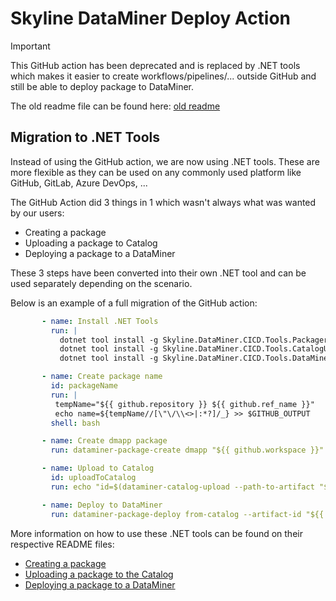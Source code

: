 # Skyline DataMiner Deploy Action

> [!IMPORTANT]
> This GitHub action has been deprecated and is replaced by .NET tools which makes it easier to create workflows/pipelines/... outside GitHub and still be able to deploy package to DataMiner.
>
> The old readme file can be found here: [old readme](oldReadme.md)

## Migration to .NET Tools

Instead of using the GitHub action, we are now using .NET tools. These are more flexible as they can be used on any commonly used platform like GitHub, GitLab, Azure DevOps, ...

The GitHub Action did 3 things in 1 which wasn't always what was wanted by our users:

- Creating a package
- Uploading a package to Catalog
- Deploying a package to a DataMiner

These 3 steps have been converted into their own .NET tool and can be used separately depending on the scenario.

Below is an example of a full migration of the GitHub action:

```yaml
       - name: Install .NET Tools
         run: |
           dotnet tool install -g Skyline.DataMiner.CICD.Tools.Packager
           dotnet tool install -g Skyline.DataMiner.CICD.Tools.CatalogUpload
           dotnet tool install -g Skyline.DataMiner.CICD.Tools.DataMinerDeploy

       - name: Create package name
         id: packageName
         run: |
          tempName="${{ github.repository }} ${{ github.ref_name }}"
          echo name=${tempName//[\"\/\\<>|:*?]/_} >> $GITHUB_OUTPUT
         shell: bash

       - name: Create dmapp package
         run: dataminer-package-create dmapp "${{ github.workspace }}" --type automation --version ${{ github.ref_name }} --output "${{ github.workspace }}" --name "${{ steps.packageName.outputs.name }}"

       - name: Upload to Catalog
         id: uploadToCatalog
         run: echo "id=$(dataminer-catalog-upload --path-to-artifact "${{ github.workspace }}/${{ steps.packageName.outputs.name }}.dmapp" --dm-catalog-token ${{ secrets.DATAMINER_DEPLOY_KEY }})" >> $GITHUB_OUTPUT

       - name: Deploy to DataMiner
         run: dataminer-package-deploy from-catalog --artifact-id "${{ steps.uploadToCatalog.outputs.id }}" --dm-catalog-token ${{ secrets.DATAMINER_DEPLOY_KEY }}

```

More information on how to use these .NET tools can be found on their respective README files:

- [Creating a package](https://github.com/SkylineCommunications/Skyline.DataMiner.CICD.Packages/blob/main/Tools.Packager/README.md)
- [Uploading a package to the Catalog](https://github.com/SkylineCommunications/Skyline.DataMiner.CICD.Tools.CatalogUpload/blob/main/CICD.Tools.CatalogUpload/README.md)
- [Deploying a package to a DataMiner](https://github.com/SkylineCommunications/Skyline.DataMiner.CICD.Tools.DataMinerDeploy/blob/main/CICD.Tools.DataMinerDeploy/README.md)
